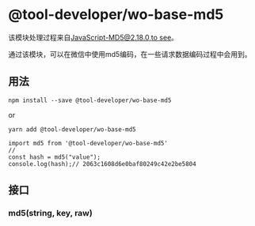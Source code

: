# @tool-developer/wo-base-md5
该模块处理过程来自[JavaScript-MD5@2.18.0,to see](https://github.com/blueimp/JavaScript-MD5)。


通过该模块，可以在微信中使用md5编码，在一些请求数据编码过程中会用到。


## 用法
```
npm install --save @tool-developer/wo-base-md5
```
or
```
yarn add @tool-developer/wo-base-md5
```

```
import md5 from '@tool-developer/wo-base-md5'
//
const hash = md5("value");
console.log(hash);// 2063c1608d6e0baf80249c42e2be5804

```

## 接口

### md5(string, key, raw)
